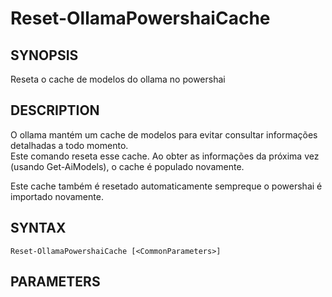 ﻿---
external help file: powershai-help.xml
schema: 2.0.0
powershai: true
---

# Reset-OllamaPowershaiCache

## SYNOPSIS <!--!= @#Synop !-->
Reseta o cache de modelos do ollama no powershai

## DESCRIPTION <!--!= @#Desc !-->
O ollama mantém um cache de modelos para evitar consultar informações detalhadas a todo momento.  
Este comando reseta esse cache. Ao obter as informações da próxima vez (usando Get-AiModels), o cache é populado novamente.

Este cache também é resetado automaticamente sempreque o powershai é importado novamente.

## SYNTAX <!--!= @#Syntax !-->

```
Reset-OllamaPowershaiCache [<CommonParameters>]
```

## PARAMETERS <!--!= @#Params !-->